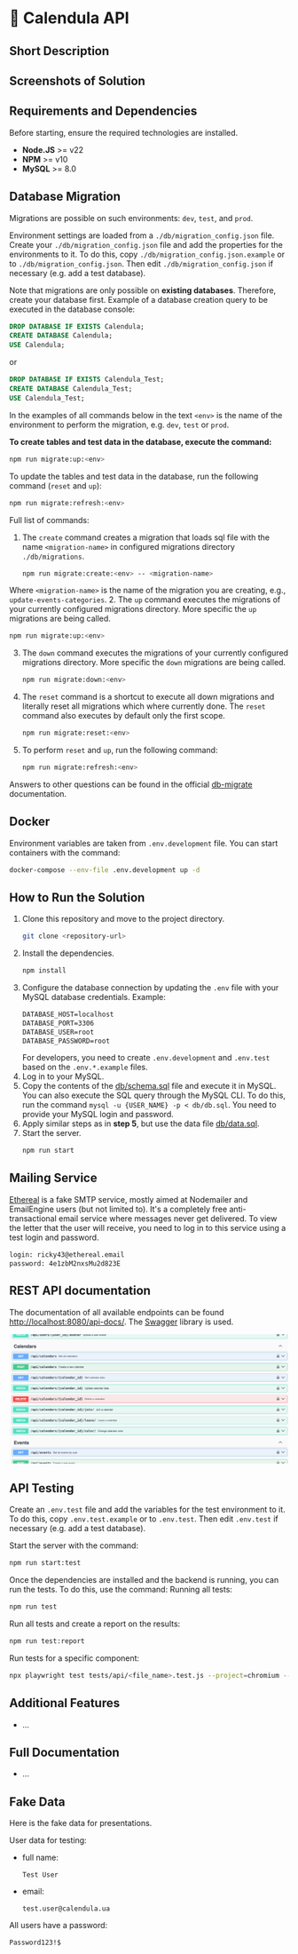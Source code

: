 # 🌼 Calendula API

## Short Description


## Screenshots of Solution


## Requirements and Dependencies
Before starting, ensure the required technologies are installed.
- **Node.JS** >= v22
- **NPM** >= v10
- **MySQL** >= 8.0



## Database Migration
Migrations are possible on such environments: `dev`, `test`, and `prod`. 

Environment settings are loaded from a `./db/migration_config.json` file. Create your `./db/migration_config.json` file and add the properties for the environments to it. To do this, copy `./db/migration_config.json.example` or to `./db/migration_config.json`. Then edit `./db/migration_config.json` if necessary (e.g. add a test database).

Note that migrations are only possible on **existing databases**. Therefore, create your database first. Example of a database creation query to be executed in the database console:
```sql
DROP DATABASE IF EXISTS Calendula;
CREATE DATABASE Calendula;
USE Calendula;
```
or 
```sql
DROP DATABASE IF EXISTS Calendula_Test;
CREATE DATABASE Calendula_Test;
USE Calendula_Test;
```
In the examples of all commands below in the text `<env>` is the name of the environment to perform the migration, e.g. `dev`, `test` or `prod`.

**To create tables and test data in the database, execute the command:**
```bash
npm run migrate:up:<env>
```
To update the tables and test data in the database, run the following command (`reset` and `up`):
```bash
npm run migrate:refresh:<env>
```
Full list of commands:
1. The `create` command creates a migration that loads sql file with the name `<migration-name>` in configured migrations directory `./db/migrations`. 
   ```bash
   npm run migrate:create:<env> -- <migration-name>
   ```
  Where `<migration-name>` is the name of the migration you are creating, e.g., `update-events-categories`.
2. The `up` command executes the migrations of your currently configured migrations directory. More specific the `up` migrations are being called.
   ```bash
   npm run migrate:up:<env>
   ```
3. The `down` command executes the migrations of your currently configured migrations directory. More specific the `down` migrations are being called.
   ```bash
   npm run migrate:down:<env>
   ```
4. The `reset` command is a shortcut to execute all down migrations and literally reset all migrations which where currently done. The `reset` command also executes by default only the first scope.
   ```bash
   npm run migrate:reset:<env>
   ```
5. To perform `reset` and `up`, run the following command:
   ```bash
   npm run migrate:refresh:<env>
   ```

Answers to other questions can be found in the official [db-migrate](https://db-migrate.readthedocs.io/en/latest/) documentation.



## Docker
Environment variables are taken from `.env.development` file. You can start containers with the command:
```bash
docker-compose --env-file .env.development up -d
```



## How to Run the Solution
1. Clone this repository and move to the project directory.
   ```bash
   git clone <repository-url>
   ```
2. Install the dependencies.
   ```bash
   npm install
   ```
3. Configure the database connection by updating the `.env` file with your MySQL database credentials. Example:
   ```
   DATABASE_HOST=localhost
   DATABASE_PORT=3306
   DATABASE_USER=root
   DATABASE_PASSWORD=root
   ```
   For developers, you need to create `.env.development` and `.env.test` based on the `.env.*.example` files.
4. Log in to your MySQL. 
5. Copy the contents of the [db/schema.sql](db/schema.sql) file and execute it in MySQL. You can also execute the SQL query through the MySQL CLI. To do this, run the command `mysql -u {USER_NAME} -p < db/db.sql`. You need to provide your MySQL login and password.
6. Apply similar steps as in **step 5**, but use the data file [db/data.sql](db/data.sql).
7. Start the server.
   ```bash
   npm run start
   ```
   


## Mailing Service
[Ethereal](https://ethereal.email/) is a fake SMTP service, mostly aimed at Nodemailer and EmailEngine users (but not limited to). It's a completely free anti-transactional email service where messages never get delivered.
To view the letter that the user will receive, you need to log in to this service using a test login and password.

```text
login: ricky43@ethereal.email
password: 4e1zbM2nxsMu2d823E
```



## REST API documentation
The documentation of all available endpoints can be found [http://localhost:8080/api-docs/](http://localhost:8080/api-docs/). The [Swagger](https://swagger.io/) library is used.

![](docs/swagger.png)



## API Testing
Create an `.env.test` file and add the variables for the test environment to it. To do this, copy `.env.test.example` or to `.env.test`. Then edit `.env.test` if necessary (e.g. add a test database).

Start the server with the command:
```bash
npm run start:test
```
Once the dependencies are installed and the backend is running, you can run the tests. To do this, use the command:
Running all tests:
```bash
npm run test
```
Run all tests and create a report on the results:
```bash
npm run test:report
```
Run tests for a specific component:
```bash
npx playwright test tests/api/<file_name>.test.js --project=chromium --debug
```



## Additional Features
- ...



## Full Documentation
- ...



## Fake Data
Here is the fake data for presentations.

User data for testing:
* full name:
   ```text
   Test User
   ```
* email:
  ```text
  test.user@calendula.ua
  ```
All users have a password: 
```text
Password123!$
```
